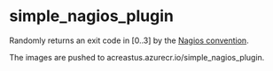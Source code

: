 # simple_nagios_plugin

Randomly returns an exit code in [0..3] by the [Nagios convention](https://nagios-plugins.org/doc/guidelines.html).

The images are pushed to acreastus.azurecr.io/simple_nagios_plugin.
